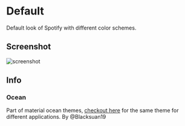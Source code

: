 # Default

Default look of Spotify with different color schemes.

## Screenshot

![screenshot](https://raw.githubusercontent.com/spicetify/spicetify-themes/master/Default/ocean.png)

## Info

### Ocean

Part of material ocean themes, [checkout here](https://github.com/material-ocean) for the same theme for different applications. By @Blacksuan19
